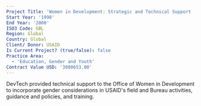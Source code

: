 ```yaml
---
Project Title: 'Women in Development: Strategic and Technical Support (WIDStrat)'
Start Year: '1998'
End Year: '2000'
ISO3 Code: GBL
Region: Global
Country: Global
Client/ Donor: USAID
Is Current Project? (true/false): false
Practice Area:
  - 'Education, Gender and Youth'
Contract Value USD: '3880653.00'
---
```

DevTech provided technical support to the Office of Women in Development to incorporate gender considerations in USAID's field and Bureau activities, guidance and policies, and training.